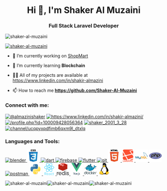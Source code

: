 <h1 align="center">Hi 👋, I'm Shaker Al Muzaini</h1>                              
<h3 align="center">Full Stack Laravel Developer</h3>             
<!-- https://github-profile-trophy.vercel.app/?username=ryo-ma&no-bg=true -->  

<p align="left"> <img src="https://komarev.com/ghpvc/?username=shaker-al-muzaini&label=Profile%20views&color=blueviolet&&style=flat" alt="shaker-al-muzaini" /> </p>

	


<p align="left"> <a href="https://github.com/ryo-ma/github-profile-trophy"><img src="https://github-profile-trophy.vercel.app/?username=shaker-al-muzaini&theme=radical" alt="shaker-al-muzaini" /></a> </p>




 
- 🔭 I’m currently working on [ShopMart](https://github.com/Shaker-Al-Muzaini/ShopMart) 


- 🌱 I’m currently learning **Blockchain**

- 👨‍💻 All of my projects are available at https://www.linkedin.com/in/shakir-almazini

- 📫 How to reach me **https://github.com/Shaker-Al-Muzaini**

<h3 align="left">Connect with me:</h3>
<p align="left">
<a href="https://twitter.com/@almazinishaker" target="blank"><img align="center" src="https://raw.githubusercontent.com/rahuldkjain/github-profile-readme-generator/master/src/images/icons/Social/twitter.svg" alt="@almazinishaker" height="30" width="40" /></a>
<a href="https://www.linkedin.com/in/shakir-almazini/" target="blank"><img align="center" src="https://raw.githubusercontent.com/rahuldkjain/github-profile-readme-generator/master/src/images/icons/Social/linked-in-alt.svg" alt="https://www.linkedin.com/in/shakir-almazini/" height="30" width="40" /></a>
<a href="https://fb.com//profile.php?id=100009428056364" target="blank"><img align="center" src="https://raw.githubusercontent.com/rahuldkjain/github-profile-readme-generator/master/src/images/icons/Social/facebook.svg" alt="/profile.php?id=100009428056364" height="30" width="40" /></a>
<a href="https://instagram.com/shaker_2001_3_28" target="blank"><img align="center" src="https://raw.githubusercontent.com/rahuldkjain/github-profile-readme-generator/master/src/images/icons/Social/instagram.svg" alt="shaker_2001_3_28" height="30" width="40" /></a>
<a href="https://www.youtube.com/channel/UCQpyxpDFimb6QxM9L_DtXlQ" target="blank"><img align="center" src="https://raw.githubusercontent.com/rahuldkjain/github-profile-readme-generator/master/src/images/icons/Social/youtube.svg" alt="channel/ucqpyxpdfimb6qxm9l_dtxlq" height="30" width="40" /></a>
</p>

<h3 align="left">Languages and Tools:</h3>
<p align="left"> <a href="https://www.blender.org/" target="_blank" rel="noreferrer"> <img src="https://download.blender.org/branding/community/blender_community_badge_white.svg" alt="blender" width="40" height="40"/> </a> <a href="https://www.w3schools.com/css/" target="_blank" rel="noreferrer"> <img src="https://raw.githubusercontent.com/devicons/devicon/master/icons/css3/css3-original-wordmark.svg" alt="css3" width="40" height="40"/> </a> <a href="https://dart.dev" target="_blank" rel="noreferrer"> <img src="https://www.vectorlogo.zone/logos/dartlang/dartlang-icon.svg" alt="dart" width="40" height="40"/> </a> <a href="https://firebase.google.com/" target="_blank" rel="noreferrer"> <img src="https://www.vectorlogo.zone/logos/firebase/firebase-icon.svg" alt="firebase" width="40" height="40"/> </a> <a href="https://flutter.dev" target="_blank" rel="noreferrer"> <img src="https://www.vectorlogo.zone/logos/flutterio/flutterio-icon.svg" alt="flutter" width="40" height="40"/> </a> <a href="https://git-scm.com/" target="_blank" rel="noreferrer"> <img src="https://www.vectorlogo.zone/logos/git-scm/git-scm-icon.svg" alt="git" width="40" height="40"/> </a> <a href="https://www.w3.org/html/" target="_blank" rel="noreferrer"> <img src="https://raw.githubusercontent.com/devicons/devicon/master/icons/html5/html5-original-wordmark.svg" alt="html5" width="40" height="40"/> </a> <a href="https://laravel.com/" target="_blank" rel="noreferrer"> <img src="https://raw.githubusercontent.com/devicons/devicon/master/icons/laravel/laravel-plain-wordmark.svg" alt="laravel" width="40" height="40"/> </a> <a href="https://www.mysql.com/" target="_blank" rel="noreferrer"> <img src="https://raw.githubusercontent.com/devicons/devicon/master/icons/mysql/mysql-original-wordmark.svg" alt="mysql" width="40" height="40"/> </a> <a href="https://www.php.net" target="_blank" rel="noreferrer"> <img src="https://raw.githubusercontent.com/devicons/devicon/master/icons/php/php-original.svg" alt="php" width="40" height="40"/> </a> <a href="https://postman.com" target="_blank" rel="noreferrer"> <img src="https://www.vectorlogo.zone/logos/getpostman/getpostman-icon.svg" alt="postman" width="40" height="40"/> </a> <a href="https://www.python.org" target="_blank" rel="noreferrer"> <img src="https://raw.githubusercontent.com/devicons/devicon/master/icons/python/python-original.svg" alt="python" width="40" height="40"/> </a> <a href="https://reactjs.org/" target="_blank" rel="noreferrer"> <img src="https://raw.githubusercontent.com/devicons/devicon/master/icons/react/react-original-wordmark.svg" alt="react" width="40" height="40"/> </a> <a href="https://redis.io" target="_blank" rel="noreferrer"> <img src="https://raw.githubusercontent.com/devicons/devicon/master/icons/redis/redis-original-wordmark.svg" alt="redis" width="40" height="40"/> </a> <a href="https://vuejs.org/" target="_blank" rel="noreferrer"> <img src="https://raw.githubusercontent.com/devicons/devicon/master/icons/vuejs/vuejs-original-wordmark.svg" alt="vuejs" width="40" height="40"/> </a>
 <a href="https://www.docker.com/" target="_blank" rel="noreferrer"> <img src="https://raw.githubusercontent.com/devicons/devicon/master/icons/docker/docker-original-wordmark.svg" alt="docker" width="40" height="40"/> </a> <a href="https://www.linux.org/" target="_blank" rel="noreferrer"> <img src="https://raw.githubusercontent.com/devicons/devicon/master/icons/linux/linux-original.svg" alt="linux" width="40" height="40"/> </a> 
</p>


<p><img align="left" src="https://github-readme-stats.vercel.app/api?username=shaker-al-muzaini&show_icons=true&theme=radical" alt="shaker-al-muzaini"  /></p>

<p><img align="left" src="https://github-readme-stats.vercel.app/api/top-langs/?username=shaker-al-muzaini&show_icons=true&theme=radical"  alt="shaker-al-muzaini" /></p>


<p><img align="left" src="https://github-readme-streak-stats.herokuapp.com?user=shaker-al-muzaini&theme=radical" alt="shaker-al-muzaini" /></p>


 
